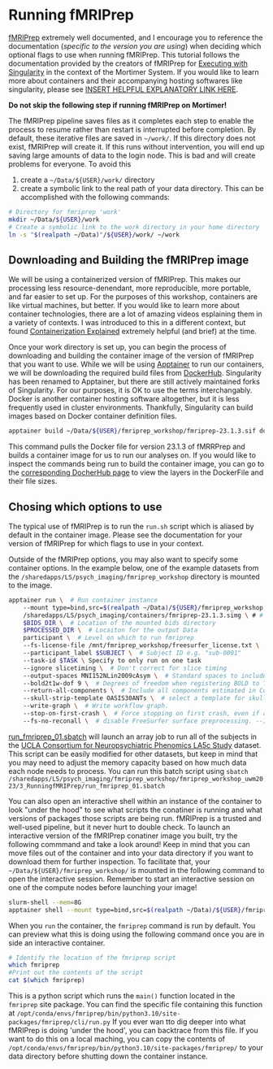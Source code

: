 # Running fMRIPrep
[fMRIPrep](https://fmriprep.org/en/stable/) extremely well documented, and I encourage you to reference the documentation (*specific to the version you are using*) when deciding which optional flags to use when running fMRIPrep. This tutorial follows the documentation provided by the creators of fMRIPrep for [Executing with Singularity](https://www.nipreps.org/apps/singularity/) in the context of the Mortimer System. If you would like to learn more about containers and their accompanying hosting softwares like singularity, please see [INSERT HELPFUL EXPLANATORY LINK HERE](). 

**Do not skip the following step if running fMRIPrep on Mortimer!**

The fMRIPrep pipeline saves files as it completes each step to enable the process to resume rather than restart is interrupted before completion. By default, these iterative files are saved in `~/work/`. If this directory does not exist, fMRIPrep will create it. If this runs without intervention, you will end up saving large amounts of data to the login node. This is bad and will create problems for everyone. To avoid this
1. create a `~/Data/${USER}/work/` directory
2. create a symbolic link to the real path of your data directory. This can be accomplished with the following commands:

```bash
# Directory for fmriprep 'work'
mkdir ~/Data/${USER}/work
# Create a symbolic link to the work directory in your home directory
ln -s "$(realpath ~/Data)"/${USER}/work/ ~/work
```

## Downloading and Building the fMRIPrep image
We will be using a containerized version of fMRIPrep. This makes our processing less resource-denendant, more reproducible, more portable, and far easier to set up. For the purposes of this workshop, containers are like virtual machines, but better. If you would like to learn more about container technologies, there are a lot of amazing videos esplaining them in a variety of contexts. I was introduced to this in a different context, but found [Containerization Explained](https://www.youtube.com/watch?v=0qotVMX-J5s) extremely helpful (and brief) at the time.

Once your work directory is set up, you can begin the process of downloading and building the container image of the version of fMRIPrep that you want to use. While we will be using [Apptainer](https://apptainer.org/) to run our containers, we will be downloading the required build files from [DockerHub](https://hub.docker.com/). Singularity has been renamed to Apptainer, but there are still actively maintained forks of Singularity. For our purposes, it is OK to use the terms interchangably. Docker is another container hosting software altogether, but it is less frequently used in cluster environments. Thankfully, Singularity can build images based on Docker container definition files. 

```bash
apptainer build ~/Data/${USER}/fmriprep_workshop/fmriprep-23.1.3.sif docker://nipreps/fmriprep:23.1.3
```
This command pulls the Docker file for version 23.1.3 of fMRRPrep and builds a container image for us to run our analyses on. If you would like to inspect the commands being run to build the container image, you can go to the [corresponding DocherHub page](https://hub.docker.com/layers/nipreps/fmriprep/23.1.3/images/sha256-0d5d42c28cc02adecde8275328e357138e489c107683ac0ae3b3c8cfe45d6272?context=explore) to view the layers in the DockerFile and their file sizes.

## Chosing which options to use
The typical use of fMRIPrep is to run the `run.sh` script which is aliased by default in the container image. Please see the documentation for your version of fMRIPrep for which flags to use in your context. 

Outside of the fMRIPrep options, you may also want to specify some container options. In the example below, one of the example datasets from the `/sharedapps/LS/psych_imaging/fmriprep_workshop` directory is mounted to the image.

```bash
apptainer run \  # Run container instance
    --mount type=bind,src=$(realpath ~/Data)/${USER}/fmriprep_workshop,dst=/mnt/fmriprep_workshop \  # Mount directory containing bids data
    /sharedapps/LS/psych_imaging/containers/fmriprep-23.1.3.simg \ # # Target the container image to run
    $BIDS_DIR \  # Location of the mounted bids directory
    $PROCESSED_DIR \  # Locaiton for the output Data
    participant \  # Level on which to run fmriprep
    --fs-license-file /mnt/fmriprep_workshop/freesurfer_license.txt \  # Path to freesurfer license file
    --participant_label $SUBJECT \  # Subject ID e.g. "sub-0001"
    --task-id $TASK \ Specify to only run on one task
    --ignore slicetiming \  # Don't correct for slice timing 
    --output-spaces MNI152NLin2009cAsym \  # Standard spaces to include
    --bold2t1w-dof 9 \  # Degrees of freedom when registering BOLD to T1w images.
    --return-all-components \  # Include all components estimated in CompCor decomposition in the confounds file instead of only the components sufficient to explain 50 percent of BOLD variance in each CompCor mask
    --skull-strip-template OASIS30ANTs \  # select a template for skull-stripping with antsBrainExtraction
    --write-graph \  # Write workflow graph.
    --stop-on-first-crash \  # Force stopping on first crash, even if a work directory was specified.
    --fs-no-reconall \  # disable FreeSurfer surface preprocessing. --I also wan tto remove this for this dataset in case we want to do surface-based analyses.
```
[run_fmriprep_01.sbatch](./run_fmriprep_01.sbatch) will launch an array job to run all of the subjects in the [UCLA Consortium for Neuropsychiatric Phenomics LA5c Study](https://openneuro.org/datasets/ds000030/versions/00016/) dataset. This script can be easily modified for other datasets, but keep in mind that you may need to adjust the memory capacity based on how much data each node needs to process. You can run this batch script using `sbatch /sharedapps/LS/psych_imaging/fmriprep_workshop/fmriprep_workshop_uwm2023/3_RunningfMRIPrep/run_fmriprep_01.sbatch`

You can also open an interactive shell within an instance of the container to look "under the hood" to see what scripts the conatiner is running and what versions of packages those scripts are being run. fMRIPrep is a trusted and well-used pipeline, but it never hurt to double check. To launch an interactive version of the fMRIPrep conatiner image you built, try the following commmand and take a look around! Keep in mind that you can move files out of the container and into your data directory if you want to download them for further inspection. To facilitate that, your `~/Data/${USER}/fmriprep_workshop/` is mounted in the following command to open the interactive session. Remember to start an interactive session on one of the compute nodes before launching your image!

```bash
slurm-shell --mem=8G
apptainer shell --mount type=bind,src=$(realpath ~/Data)/${USER}/fmriprep_workshop,dst=/mnt/fmriprep_workshop fmriprep-23.1.3.sif
```

When you `run` the container, the `fmriprep` command is run by default. You can preview what this is doing using the following command once you are in side an interactive container.

```bash
# Identify the location of the fmriprep script
which fmriprep
#Print out the contents of the script
cat $(which fmriprep)
```

This is a python script which runs the `main()` function located in the `fmriprep` site package. You can find the specific file containing this function at `/opt/conda/envs/fmriprep/bin/python3.10/site-packages/fmriprep/cli/run.py` If you ever wan tto dig deeper into what fMRIPrep is doing 'under the hood', you can backtrace from this file. If you want to do this on a local maching, you can copy the contents of `/opt/conda/envs/fmriprep/bin/python3.10/site-packages/fmriprep/` to your data directory before shutting down the container instance.